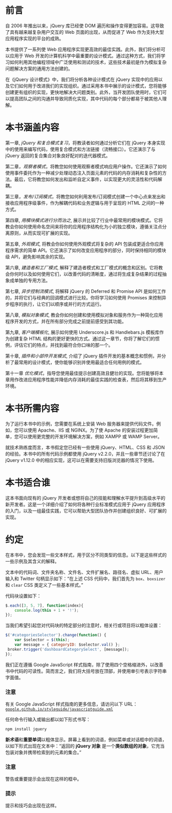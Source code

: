 # 前言

自 2006 年推出以来，jQuery 库已经使 DOM 遍历和操作变得更加容易。这导致了具有越来越复杂用户交互的 Web 页面的出现，从而促进了 Web 作为支持大型应用程序实现的平台的成熟。

本书提供了一系列使 Web 应用程序实现更高效的最佳实践。此外，我们将分析可以应用于 Web 开发的计算机科学中最重要的设计模式。通过这种方式，我们将学习如何利用其他编程领域中广泛使用和测试的技术，这些技术最初是作为模拟复杂问题解决方案的通用方法创建的。

在《jQuery 设计模式》中，我们将分析各种设计模式在 jQuery 实现中的应用以及它们如何用于改进我们的实现组织。通过采用本书中展示的设计模式，您将能够创建更有组织的实现，更快地解决大问题类别。此外，当开发团队使用时，它们可以提高团队之间的沟通并导致同质化实现，其中代码的每个部分都易于被其他人理解。

# 本书涵盖内容

第一章, *jQuery 和复合模式复习*，将教读者如何通过分析它们在 jQuery 本身实现中的使用来编写代码，使用复合模式和方法链接（流畅接口）。它还演示了与 jQuery 返回的复合集合对象良好配对的迭代器模式。

第二章，*观察者模式*，将教您如何使用观察者模式响应用户操作。它还演示了如何使用事件委托作为一种减少处理动态注入页面元素的代码的内存消耗和复杂性的方法。最后，它将教您如何发出和监听自定义事件，以实现更大的灵活性和代码解耦。

第三章，*发布/订阅模式*，将教您如何利用发布/订阅模式创建一个中心点来发出和接收应用程序级事件，作为解耦代码和业务逻辑与用于呈现的 HTML 之间的一种方式。

第四章, *用模块模式进行分而治之*, 展示并比较了行业中最常用的模块模式。它将教会你如何使用命名空间来将你的应用程序结构化为小的独立模块，遵循关注点分离原则，从而实现可扩展的实现。

第五章, *外观模式*, 将教会你如何使用外观模式将复杂的 API 包装成更适合你应用程序需求的简单 API。它还演示了如何改变应用程序的部分，同时保持相同的模块级 API，避免影响其余的实现。

第六章, *建造者和工厂模式*, 解释了建造者模式和工厂模式的概念和区别。它将教会你何时以及如何使用它们，以改善代码的清晰度，通过将生成复杂结果的过程抽象成单独的专用方法。

第七章, *异步控制流模式*, 将解释 jQuery 的 Deferred 和 Promise API 是如何工作的，并将它们与经典的回调模式进行比较。你将学习如何使用 Promises 来控制异步程序的执行，让它们以顺序或并行的方式运行。

第八章, *模拟对象模式*, 教会你如何创建和使用模拟对象和服务作为一种简化应用程序开发的方式，并在所有部分完成之前提前感受到其功能。

第九章, *客户端模板化*, 展示如何使用 Underscore.js 和 Handlebars.js 模板库作为创建复杂 HTML 结构的更好更快的方式。通过这一章节，你将了解它们的惯例，评估它们的特点，并找到最符合你口味的那一个。

第十章, *插件和小部件开发模式*, 介绍了 jQuery 插件开发的基本概念和惯例，并分析了最常用的设计模式，使你能够识别并使用最适合任何用例的模式。

第十一章 *优化模式*，指导您使用最佳提示创建高效且健壮的实现。您将能够将本章用作改进应用程序性能并降低内存消耗的最佳实践的检查表，然后将其移到生产环境。

# 本书所需内容

为了运行本书中的示例，您需要在系统上安装 Web 服务器来提供代码文件。例如，您可以使用 Apache、IIS 或 NGINX。为了使 Apache 的安装过程更加简单，您可以使用更完整的开发环境解决方案，例如 XAMPP 或 WAMP Server。

就技术熟练度而言，本书假定您已经有一些使用 jQuery、HTML、CSS 和 JSON 的经验。本书中的所有代码示例都使用 jQuery v2.2.0，并且一些章节还讨论了在 jQuery v1.12.0 中的相应实现，这可以在需要支持旧版浏览器的情况下使用。

# 本书适合谁

这本书面向现有的 jQuery 开发者或想将自己的技能和理解水平提升到高级水平的新开发者。这是一个详细介绍了如何将各种行业标准模式应用于 jQuery 应用程序的入门，以及一组最佳实践，它可以帮助大型团队协作并创建组织良好、可扩展的实现。

# 约定

在本书中，您会发现一些文本样式，用于区分不同类型的信息。以下是这些样式的一些示例及其含义的解释。

文本中的代码词、文件夹名称、文件名、文件扩展名、路径名、虚拟 URL、用户输入和 Twitter 句柄显示如下：“在上述 CSS 代码中，我们首先为 `box`、`boxsizer` 和 `clear` CSS 类定义了一些基本样式。”

代码块设置如下：

```js
$.each([3, 5, 7], function(index){
    console.log(this + 1 + '!');
});
```

当我们希望引起您对代码块的特定部分的注意时，相关行或项目将以粗体设置：

```js
$('#categoriesSelector').change(function() { 
    var $selector = $(this); 
    var message = { categoryID: $selector.val() }; 
 broker.trigger('dashboardCategorySelect', [message]); 
});
```

我们正在遵循 Google JavaScript 样式指南，除了使用四个空格缩进外，以改善书中代码的可读性。简而言之，我们将大括号放在顶部，并使用单引号表示字符串字面值。

### 注意

有关 Google JavaScript 样式指南的更多信息，请访问以下 URL：[`google.github.io/styleguide/javascriptguide.xml`](https://google.github.io/styleguide/javascriptguide.xml)

任何命令行输入或输出都以如下形式书写：

```js
npm install jquery

```

**新术语**和**重要单词**以粗体显示。屏幕上看到的词语，例如菜单或对话框中的词语，以如下形式出现在文本中：“返回的 **jQuery 对象** 是一个**类似数组的对象**，它充当包装对象并携带检索到的元素的集合。”

### 注意

警告或重要提示会出现在这样的框中。

### 提示

提示和技巧会出现在这样。 
